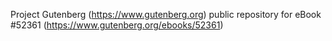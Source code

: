 Project Gutenberg (https://www.gutenberg.org) public repository for
eBook #52361 (https://www.gutenberg.org/ebooks/52361)

